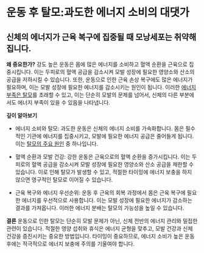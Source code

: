 
# 운동 후 탈모:과도한 에너지 소비의 대댓가

## 신체의 에너지가 근육 복구에 집중될 때 모낭세포는 취약해집니다.

**왜 중요한가?** 
강도 높은 운동은 몸에 많은 에너지를 소비하고 혈액 순환을 근육으로 집중시킵니다. 이는 두피로의 혈액 공급을 감소시켜 모발 성장에 필요한 영양소와 산소의 공급을 저하시킬 수 있습니다. 또한, 운동으로 인한 근육 손상 복구에도 많은 에너지가 필요하며, 이는 모발 성장에 필요한 에너지를 감소시키는 원인이 됩니다. 이러한 [에너지 부족은 탈모](/m04/m0402/m040201)를 초래할 수 있고, 이는 단순히 모발의 문제를 넘어서, 신체의 다른 부분에서도 에너지 부족이 있을 수 있음을 나타냅니다. 

**깊이 알아보기** 

- 에너지 소비와 탈모: 과도한 운동은 신체의 에너지 소비를 가속화합니다. 몸은 필수적인 기관에 에너지를 집중시키고, 모발에 필요한 에너지 공급은 줄어들게 됩니다. 이는 [탈모의 주요 원인](/m04/m0401/m040102/m04010201) 중 하나입니다. 

- 혈액 순환과 모발 건강: 강한 운동은 근육으로의 혈액 순환을 증가시킵니다. 이는 두피로의 혈액 공급을 감소시켜 모발 성장에 필요한 영양소와 산소 공급을 제한할 수 있습니다. 이로 인해 탈모가 발생할 수 있고, 적절한 타이밍에 에너지 보충을 하지 않으면 영구적인 탈모로 이어질 수 있습니다. 

- 근육 복구와 에너지 우선순위: 운동 후 근육의 회복 과정에서 몸은 근육 복구에 필요한 에너지를 우선적으로 사용합니다. 이는 모발 성장에 필요한 에너지가 감소하는 결과를 가져옵니다. 이러한 에너지 분배는 탈모의 가능성을 높일 수 있습니다. 

**결론**
운동으로 인한 탈모는 단순히 모발 문제가 아닌, 신체 전반의 에너지 관리와 밀접한 관련이 있습니다. 적절한 영양 섭취와 휴식은 에너지 균형을 맞추고, 모발 건강과 신체 건강을 증진시키는 중요한 방법입니다. 타이밍이 중요하므로, 에너지 소비가 높은 운동 후에는 적극적으로 에너지 보충에 주의를 기울여야 합니다.
<!--stackedit_data:
eyJoaXN0b3J5IjpbMTU5NDU0ODIwLC0xODk4NzI2NDUzXX0=
-->